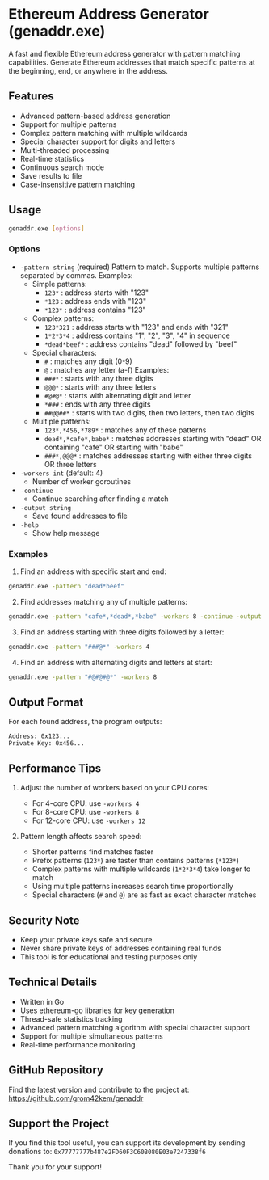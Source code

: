 # Ethereum Address Generator (genaddr.exe)

A fast and flexible Ethereum address generator with pattern matching capabilities. Generate Ethereum addresses that match specific patterns at the beginning, end, or anywhere in the address.

## Features

- Advanced pattern-based address generation
- Support for multiple patterns
- Complex pattern matching with multiple wildcards
- Special character support for digits and letters
- Multi-threaded processing
- Real-time statistics
- Continuous search mode
- Save results to file
- Case-insensitive pattern matching

## Usage

```bash
genaddr.exe [options]
```

### Options

- `-pattern string` (required)
  Pattern to match. Supports multiple patterns separated by commas.
  Examples:
  - Simple patterns:
    - `123*` : address starts with "123"
    - `*123` : address ends with "123"
    - `*123*` : address contains "123"
  - Complex patterns:
    - `123*321` : address starts with "123" and ends with "321"
    - `1*2*3*4` : address contains "1", "2", "3", "4" in sequence
    - `*dead*beef*` : address contains "dead" followed by "beef"
  - Special characters:
    - `#` : matches any digit (0-9)
    - `@` : matches any letter (a-f)
    Examples:
    - `###*` : starts with any three digits
    - `@@@*` : starts with any three letters
    - `#@#@*` : starts with alternating digit and letter
    - `*###` : ends with any three digits
    - `##@@##*` : starts with two digits, then two letters, then two digits
  - Multiple patterns:
    - `123*,*456,*789*` : matches any of these patterns
    - `dead*,*cafe*,babe*` : matches addresses starting with "dead" OR containing "cafe" OR starting with "babe"
    - `###*,@@@*` : matches addresses starting with either three digits OR three letters
- `-workers int` (default: 4)
  - Number of worker goroutines
- `-continue`
  - Continue searching after finding a match
- `-output string`
  - Save found addresses to file
- `-help`
  - Show help message

### Examples

1. Find an address with specific start and end:
```bash
genaddr.exe -pattern "dead*beef"
```

2. Find addresses matching any of multiple patterns:
```bash
genaddr.exe -pattern "cafe*,*dead*,*babe" -workers 8 -continue -output results.txt
```

3. Find an address starting with three digits followed by a letter:
```bash
genaddr.exe -pattern "###@*" -workers 4
```

4. Find an address with alternating digits and letters at start:
```bash
genaddr.exe -pattern "#@#@#@*" -workers 8
```

## Output Format

For each found address, the program outputs:
```
Address: 0x123...
Private Key: 0x456...
```

## Performance Tips

1. Adjust the number of workers based on your CPU cores:
   - For 4-core CPU: use `-workers 4`
   - For 8-core CPU: use `-workers 8`
   - For 12-core CPU: use `-workers 12`

2. Pattern length affects search speed:
   - Shorter patterns find matches faster
   - Prefix patterns (`123*`) are faster than contains patterns (`*123*`)
   - Complex patterns with multiple wildcards (`1*2*3*4`) take longer to match
   - Using multiple patterns increases search time proportionally
   - Special characters (`#` and `@`) are as fast as exact character matches

## Security Note

- Keep your private keys safe and secure
- Never share private keys of addresses containing real funds
- This tool is for educational and testing purposes only

## Technical Details

- Written in Go
- Uses ethereum-go libraries for key generation
- Thread-safe statistics tracking
- Advanced pattern matching algorithm with special character support
- Support for multiple simultaneous patterns
- Real-time performance monitoring

## GitHub Repository

Find the latest version and contribute to the project at:
https://github.com/grom42kem/genaddr

## Support the Project

If you find this tool useful, you can support its development by sending donations to:
`0x77777777b487e2FD60F3C60B080E03e7247338f6`

Thank you for your support! 